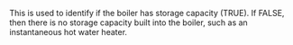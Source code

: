 ﻿This is used to identify if the boiler has storage capacity (TRUE). If FALSE, then there is no storage capacity built into the boiler, such as an instantaneous hot water heater.